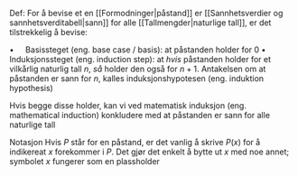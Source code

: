 Def:
For å bevise et en [[Formodninger|påstand]] er [[Sannhetsverdier og sannhetsverditabell|sann]] for alle [[Tallmengder|naturlige tall]], er det tilstrekkelig å bevise:

$\bullet\quad$ Basissteget (eng. base case / basis):  at påstanden holder for $0$
$\bullet\quad$ Induksjonssteget (eng. induction step): at *hvis* påstanden holder for et vilkårlig naturlig tall $n$, *så* holder den også for $n+1$. Antakelsen om at påstanden er sann for $n$, kalles induksjonshypotesen (eng. induktion hypothesis)

Hvis begge disse holder, kan vi ved matematisk induksjon (eng. mathematical induction) konkludere med at påstanden er sann for alle naturlige tall

Notasjon
Hvis $P$ står for en påstand, er det vanlig å skrive $P(x)$ for å indikereat $x$ forekommer i $P$. Det gjør det enkelt å bytte ut $x$ med noe annet; symbolet $x$ fungerer som en plassholder